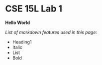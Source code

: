 # CSE 15L Lab 1

**Hello World**

*List of markdown features used in this page:*
- Heading1
- Italic
- List
- Bold
